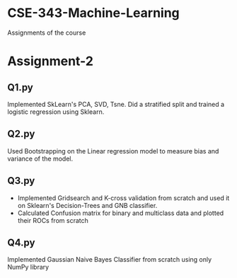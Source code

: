 # CSE-343-Machine-Learning
Assignments of the course

# Assignment-2

## Q1.py

Implemented SkLearn's PCA, SVD, Tsne. Did a stratified split and trained a logistic regression using Sklearn.

## Q2.py

Used Bootstrapping on the Linear regression model to measure bias and variance of the model.

## Q3.py

* Implemented Gridsearch and K-cross validation from scratch and used it on Sklearn's Decision-Trees and GNB classifier.
* Calculated Confusion matrix for binary and multiclass data and plotted their ROCs from scratch

## Q4.py

Implemented Gaussian Naive Bayes Classifier from scratch using only NumPy library

